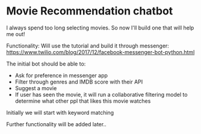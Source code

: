 # Movie Recommendation chatbot

I always spend too long selecting movies. So now I'll build one that will help me out!

Functionality:
Will use the tutorial and build it through messenger: 
https://www.twilio.com/blog/2017/12/facebook-messenger-bot-python.html

The initial bot should be able to:
- Ask for preference in messenger app
- Filter through genres and IMDB score with their API
- Suggest a movie
- If user has seen the movie, it will run a collaborative filtering model to determine what 
other ppl that likes this movie watches

Initially we will start with keyword matching


Further functionality will be added later.. 